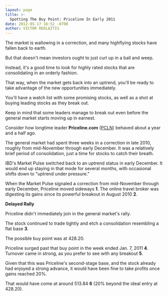 ```yaml
---
layout: page
title: >-
  Spotting The Buy Point: Priceline In Early 2011
date: 2012-05-17 16:52 -0700
author: VICTOR REKLAITIS
---
```





The market is wallowing in a correction, and many highflying stocks have fallen back to earth.

  

But that doesn't mean investors ought to just curl up in a ball and weep.

  

Instead, it's a good time to look for highly rated stocks that are consolidating in an orderly fashion.

  

That way, when the market gets back into an uptrend, you'll be ready to take advantage of the new opportunities immediately.

  

You'll have a watch list with some promising stocks, as well as a shot at buying leading stocks as they break out.

  

Keep in mind that some leaders manage to break out even before the general market starts moving up in earnest.

  

Consider how longtime leader **Priceline.com** ([PCLN](https://research.investors.com/quote.aspx?symbol=PCLN)) behaved about a year and a half ago.

  

The general market had spent three weeks in a correction in late 2010, roughly from mid-November through early December. It was a relatively brief period of consolidation, just a time for stocks to catch their breath.

  

IBD's Market Pulse switched back to an uptrend status in early December. It would end up staying in that mode for several months, with occasional shifts down to "uptrend under pressure."

  

When the Market Pulse signaled a correction from mid-November through early December, Priceline moved sideways **1**. The online travel broker was digesting its gains since its powerful breakout in August 2010 **2**.

  

**Delayed Rally**

  

Priceline didn't immediately join in the general market's rally.

  

The stock continued to trade tightly and etch a consolidation resembling a flat base **3**.

  

The possible buy point was at 428.20.

  

Priceline surged past that buy point in the week ended Jan. 7, 2011 **4**. Turnover came in strong, as you prefer to see with any breakout **5**.

  

Given that this was Priceline's second-stage base, and the stock already had enjoyed a strong advance, it would have been fine to take profits once gains reached 20%.

  

That would have come at around 513.84 **6** (20% beyond the ideal entry at 428.20).




